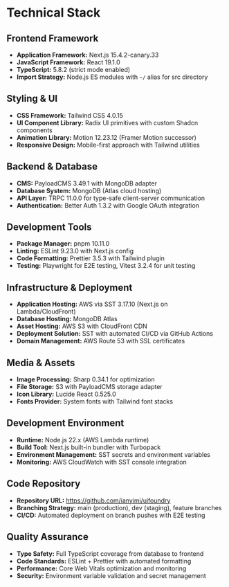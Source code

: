 # Technical Stack

## Frontend Framework

- **Application Framework:** Next.js 15.4.2-canary.33
- **JavaScript Framework:** React 19.1.0
- **TypeScript:** 5.8.2 (strict mode enabled)
- **Import Strategy:** Node.js ES modules with `~/` alias for src directory

## Styling & UI

- **CSS Framework:** Tailwind CSS 4.0.15
- **UI Component Library:** Radix UI primitives with custom Shadcn components
- **Animation Library:** Motion 12.23.12 (Framer Motion successor)
- **Responsive Design:** Mobile-first approach with Tailwind utilities

## Backend & Database

- **CMS:** PayloadCMS 3.49.1 with MongoDB adapter
- **Database System:** MongoDB (Atlas cloud hosting)
- **API Layer:** TRPC 11.0.0 for type-safe client-server communication
- **Authentication:** Better Auth 1.3.2 with Google OAuth integration

## Development Tools

- **Package Manager:** pnpm 10.11.0
- **Linting:** ESLint 9.23.0 with Next.js config
- **Code Formatting:** Prettier 3.5.3 with Tailwind plugin
- **Testing:** Playwright for E2E testing, Vitest 3.2.4 for unit testing

## Infrastructure & Deployment

- **Application Hosting:** AWS via SST 3.17.10 (Next.js on Lambda/CloudFront)
- **Database Hosting:** MongoDB Atlas
- **Asset Hosting:** AWS S3 with CloudFront CDN
- **Deployment Solution:** SST with automated CI/CD via GitHub Actions
- **Domain Management:** AWS Route 53 with SSL certificates

## Media & Assets

- **Image Processing:** Sharp 0.34.1 for optimization
- **File Storage:** S3 with PayloadCMS storage adapter
- **Icon Library:** Lucide React 0.525.0
- **Fonts Provider:** System fonts with Tailwind font stacks

## Development Environment

- **Runtime:** Node.js 22.x (AWS Lambda runtime)
- **Build Tool:** Next.js built-in bundler with Turbopack
- **Environment Management:** SST secrets and environment variables
- **Monitoring:** AWS CloudWatch with SST console integration

## Code Repository

- **Repository URL:** https://github.com/ianyimi/uifoundry
- **Branching Strategy:** main (production), dev (staging), feature branches
- **CI/CD:** Automated deployment on branch pushes with E2E testing

## Quality Assurance

- **Type Safety:** Full TypeScript coverage from database to frontend
- **Code Standards:** ESLint + Prettier with automated formatting
- **Performance:** Core Web Vitals optimization and monitoring
- **Security:** Environment variable validation and secret management

